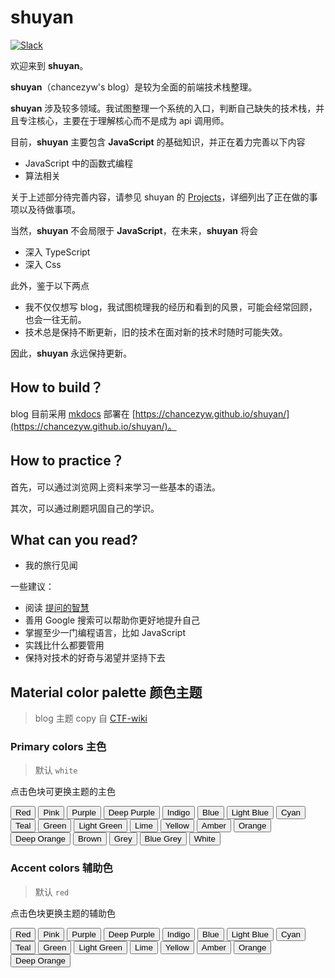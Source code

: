 # shuyan

<!-- [![Requirements Status](https://requires.io/github/chanceZyw/shuyan/requirements.svg?branch=master)](https://requires.io/github/chanceZyw/shuyan/requirements/?branch=master) -->
[![Slack](https://img.shields.io/badge/slack-join%20chat-brightgreen.svg)](https://app.slack.com/client/TR0U3PTFB/apps?cdn_fallback=1)

欢迎来到 **shuyan**。
 
**shuyan**（chancezyw's blog）是较为全面的前端技术栈整理。

**shuyan** 涉及较多领域。我试图整理一个系统的入口，判断自己缺失的技术栈，并且专注核心，主要在于理解核心而不是成为 api 调用师。

目前，**shuyan** 主要包含 **JavaScript** 的基础知识，并正在着力完善以下内容

- JavaScript 中的函数式编程
- 算法相关 

关于上述部分待完善内容，请参见 shuyan 的 [Projects](https://github.com/chancezyw/shuyan/projects)，详细列出了正在做的事项以及待做事项。

当然，**shuyan** 不会局限于 **JavaScript**，在未来，**shuyan** 将会

- 深入 TypeScript
- 深入 Css

此外，鉴于以下两点

- 我不仅仅想写 blog，我试图梳理我的经历和看到的风景，可能会经常回顾，也会一往无前。
- 技术总是保持不断更新，旧的技术在面对新的技术时随时可能失效。

因此，**shuyan** 永远保持更新。

## How to build？

blog 目前采用 [mkdocs](https://github.com/mkdocs/mkdocs) 部署在 [https://chancezyw.github.io/shuyan/](https://chancezyw.github.io/shuyan/)。

## How to practice？

首先，可以通过浏览网上资料来学习一些基本的语法。

其次，可以通过刷题巩固自己的学识。

## What can you read?

- 我的旅行见闻

一些建议：

- 阅读 [提问的智慧](http://www.jianshu.com/p/60dd8e9cd12f)
- 善用 Google 搜索可以帮助你更好地提升自己
- 掌握至少一门编程语言，比如 JavaScript
- 实践比什么都要管用
- 保持对技术的好奇与渴望并坚持下去

## Material color palette 颜色主题

> blog 主题 copy 自 [CTF-wiki](https://github.com/ctf-wiki/ctf-wiki)

### Primary colors 主色

> 默认 `white`

点击色块可更换主题的主色

<button data-md-color-primary="red">Red</button>
<button data-md-color-primary="pink">Pink</button>
<button data-md-color-primary="purple">Purple</button>
<button data-md-color-primary="deep-purple">Deep Purple</button>
<button data-md-color-primary="indigo">Indigo</button>
<button data-md-color-primary="blue">Blue</button>
<button data-md-color-primary="light-blue">Light Blue</button>
<button data-md-color-primary="cyan">Cyan</button>
<button data-md-color-primary="teal">Teal</button>
<button data-md-color-primary="green">Green</button>
<button data-md-color-primary="light-green">Light Green</button>
<button data-md-color-primary="lime">Lime</button>
<button data-md-color-primary="yellow">Yellow</button>
<button data-md-color-primary="amber">Amber</button>
<button data-md-color-primary="orange">Orange</button>
<button data-md-color-primary="deep-orange">Deep Orange</button>
<button data-md-color-primary="brown">Brown</button>
<button data-md-color-primary="grey">Grey</button>
<button data-md-color-primary="blue-grey">Blue Grey</button>
<button data-md-color-primary="white">White</button>

<script>
  var buttons = document.querySelectorAll("button[data-md-color-primary]");
  Array.prototype.forEach.call(buttons, function(button) {
    button.addEventListener("click", function() {
      document.body.dataset.mdColorPrimary = this.dataset.mdColorPrimary;
      localStorage.setItem("data-md-color-primary",this.dataset.mdColorPrimary);
    })
  })
</script>

### Accent colors 辅助色

> 默认 `red`

点击色块更换主题的辅助色

<button data-md-color-accent="red">Red</button>
<button data-md-color-accent="pink">Pink</button>
<button data-md-color-accent="purple">Purple</button>
<button data-md-color-accent="deep-purple">Deep Purple</button>
<button data-md-color-accent="indigo">Indigo</button>
<button data-md-color-accent="blue">Blue</button>
<button data-md-color-accent="light-blue">Light Blue</button>
<button data-md-color-accent="cyan">Cyan</button>
<button data-md-color-accent="teal">Teal</button>
<button data-md-color-accent="green">Green</button>
<button data-md-color-accent="light-green">Light Green</button>
<button data-md-color-accent="lime">Lime</button>
<button data-md-color-accent="yellow">Yellow</button>
<button data-md-color-accent="amber">Amber</button>
<button data-md-color-accent="orange">Orange</button>
<button data-md-color-accent="deep-orange">Deep Orange</button>

<script>
  var buttons = document.querySelectorAll("button[data-md-color-accent]");
  Array.prototype.forEach.call(buttons, function(button) {
    button.addEventListener("click", function() {
      document.body.dataset.mdColorAccent = this.dataset.mdColorAccent;
      localStorage.setItem("data-md-color-accent",this.dataset.mdColorAccent);
    })
  })
</script>
